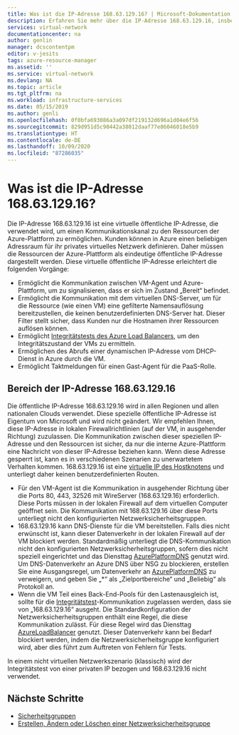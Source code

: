 ```yaml
---
title: Was ist die IP-Adresse 168.63.129.16? | Microsoft-Dokumentation
description: Erfahren Sie mehr über die IP-Adresse 168.63.129.16, insbesondere dass sie verwendet wird, um einen Kommunikationskanal zu den Ressourcen der Azure-Plattform zu ermöglichen.
services: virtual-network
documentationcenter: na
author: genlin
manager: dcscontentpm
editor: v-jesits
tags: azure-resource-manager
ms.assetid: ''
ms.service: virtual-network
ms.devlang: NA
ms.topic: article
ms.tgt_pltfrm: na
ms.workload: infrastructure-services
ms.date: 05/15/2019
ms.author: genli
ms.openlocfilehash: 0f0bfa693086a3a097df219132d696a1d04e6f56
ms.sourcegitcommit: 829d951d5c90442a38012daaf77e86046018e5b9
ms.translationtype: HT
ms.contentlocale: de-DE
ms.lasthandoff: 10/09/2020
ms.locfileid: "87286035"
---
```

# <a name="what-is-ip-address-1686312916"></a>Was ist die IP-Adresse 168.63.129.16?

Die IP-Adresse 168.63.129.16 ist eine virtuelle öffentliche IP-Adresse, die verwendet wird, um einen Kommunikationskanal zu den Ressourcen der Azure-Plattform zu ermöglichen. Kunden können in Azure einen beliebigen Adressraum für ihr privates virtuelles Netzwerk definieren. Daher müssen die Ressourcen der Azure-Plattform als eindeutige öffentliche IP-Adresse dargestellt werden. Diese virtuelle öffentliche IP-Adresse erleichtert die folgenden Vorgänge:

- Ermöglicht die Kommunikation zwischen VM-Agent und Azure-Plattform, um zu signalisieren, dass er sich im Zustand „Bereit“ befindet.
- Ermöglicht die Kommunikation mit dem virtuellen DNS-Server, um für die Ressource (wie einen VM) eine gefilterte Namensauflösung bereitzustellen, die keinen benutzerdefinierten DNS-Server hat. Dieser Filter stellt sicher, dass Kunden nur die Hostnamen ihrer Ressourcen auflösen können.
- Ermöglicht [Integritätstests des Azure Load Balancers](../load-balancer/load-balancer-custom-probe-overview.md), um den Integritätszustand der VMs zu ermitteln.
- Ermöglichen des Abrufs einer dynamischen IP-Adresse vom DHCP-Dienst in Azure durch die VM.
- Ermöglicht Taktmeldungen für einen Gast-Agent für die PaaS-Rolle.

## <a name="scope-of-ip-address-1686312916"></a>Bereich der IP-Adresse 168.63.129.16

Die öffentliche IP-Adresse 168.63.129.16 wird in allen Regionen und allen nationalen Clouds verwendet. Diese spezielle öffentliche IP-Adresse ist Eigentum von Microsoft und wird nicht geändert. Wir empfehlen Ihnen, diese IP-Adresse in lokalen Firewallrichtlinien (auf der VM, in ausgehender Richtung) zuzulassen. Die Kommunikation zwischen dieser speziellen IP-Adresse und den Ressourcen ist sicher, da nur die interne Azure-Plattform eine Nachricht von dieser IP-Adresse beziehen kann. Wenn diese Adresse gesperrt ist, kann es in verschiedenen Szenarien zu unerwartetem Verhalten kommen. 168.63.129.16 ist eine [virtuelle IP des Hostknotens](../virtual-network/security-overview.md#azure-platform-considerations) und unterliegt daher keinen benutzerdefinierten Routen.

- Für den VM-Agent ist die Kommunikation in ausgehender Richtung über die Ports 80, 443, 32526 mit WireServer (168.63.129.16) erforderlich. Diese Ports müssen in der lokalen Firewall auf dem virtuellen Computer geöffnet sein. Die Kommunikation mit 168.63.129.16 über diese Ports unterliegt nicht den konfigurierten Netzwerksicherheitsgruppen.
- 168.63.129.16 kann DNS-Dienste für die VM bereitstellen. Falls dies nicht erwünscht ist, kann dieser Datenverkehr in der lokalen Firewall auf der VM blockiert werden. Standardmäßig unterliegt die DNS-Kommunikation nicht den konfigurierten Netzwerksicherheitsgruppen, sofern dies nicht speziell eingerichtet und das Diensttag [AzurePlatformDNS](../virtual-network/service-tags-overview.md#available-service-tags) genutzt wird. Um DNS-Datenverkehr an Azure DNS über NSG zu blockieren, erstellen Sie eine Ausgangsregel, um Datenverkehr an [AzurePlatformDNS](../virtual-network/service-tags-overview.md#available-service-tags) zu verweigern, und geben Sie „*“ als „Zielportbereiche“ und „Beliebig“ als Protokoll an.
- Wenn die VM Teil eines Back-End-Pools für den Lastenausgleich ist, sollte für die [Integritätstest](../load-balancer/load-balancer-custom-probe-overview.md)-Kommunikation zugelassen werden, dass sie von „168.63.129.16“ ausgeht. Die Standardkonfiguration der Netzwerksicherheitsgruppen enthält eine Regel, die diese Kommunikation zulässt. Für diese Regel wird das Diensttag [AzureLoadBalancer](../virtual-network/service-tags-overview.md#available-service-tags) genutzt. Dieser Datenverkehr kann bei Bedarf blockiert werden, indem die Netzwerksicherheitsgruppe konfiguriert wird, aber dies führt zum Auftreten von Fehlern für Tests.

In einem nicht virtuellen Netzwerkszenario (klassisch) wird der Integritätstest von einer privaten IP bezogen und 168.63.129.16 nicht verwendet.

## <a name="next-steps"></a>Nächste Schritte

- [Sicherheitsgruppen](security-overview.md)
- [Erstellen, Ändern oder Löschen einer Netzwerksicherheitsgruppe](manage-network-security-group.md)
